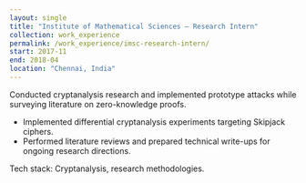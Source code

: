 ```yaml
---
layout: single
title: "Institute of Mathematical Sciences — Research Intern"
collection: work_experience
permalink: /work_experience/imsc-research-intern/
start: 2017-11
end: 2018-04
location: "Chennai, India"
---
```


Conducted cryptanalysis research and implemented prototype attacks while surveying literature on zero-knowledge proofs.

- Implemented differential cryptanalysis experiments targeting Skipjack ciphers.
- Performed literature reviews and prepared technical write-ups for ongoing research directions.

Tech stack: Cryptanalysis, research methodologies.
